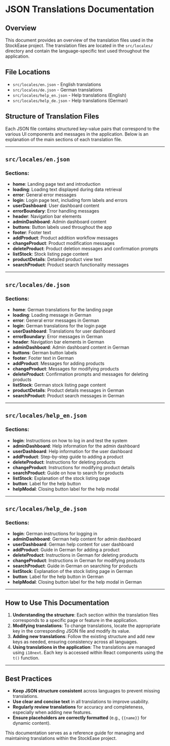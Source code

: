 # JSON Translations Documentation

## Overview
This document provides an overview of the translation files used in the StockEase project. The translation files are located in the `src/locales/` directory and contain the language-specific text used throughout the application.

## File Locations
- `src/locales/en.json` - English translations
- `src/locales/de.json` - German translations
- `src/locales/help_en.json` - Help translations (English)
- `src/locales/help_de.json` - Help translations (German)

## Structure of Translation Files
Each JSON file contains structured key-value pairs that correspond to the various UI components and messages in the application. Below is an explanation of the main sections of each translation file.

---

## `src/locales/en.json`
### Sections:
- **home**: Landing page text and introduction
- **loading**: Loading text displayed during data retrieval
- **error**: General error messages
- **login**: Login page text, including form labels and errors
- **userDashboard**: User dashboard content
- **errorBoundary**: Error handling messages
- **header**: Navigation bar elements
- **adminDashboard**: Admin dashboard content
- **buttons**: Button labels used throughout the app
- **footer**: Footer text
- **addProduct**: Product addition workflow messages
- **changeProduct**: Product modification messages
- **deleteProduct**: Product deletion messages and confirmation prompts
- **listStock**: Stock listing page content
- **productDetails**: Detailed product view text
- **searchProduct**: Product search functionality messages

---

## `src/locales/de.json`
### Sections:
- **home**: German translations for the landing page
- **loading**: Loading message in German
- **error**: General error messages in German
- **login**: German translations for the login page
- **userDashboard**: Translations for user dashboard
- **errorBoundary**: Error messages in German
- **header**: Navigation bar elements in German
- **adminDashboard**: Admin dashboard content in German
- **buttons**: German button labels
- **footer**: Footer text in German
- **addProduct**: Messages for adding products
- **changeProduct**: Messages for modifying products
- **deleteProduct**: Confirmation prompts and messages for deleting products
- **listStock**: German stock listing page content
- **productDetails**: Product details messages in German
- **searchProduct**: Product search messages in German

---

## `src/locales/help_en.json`
### Sections:
- **login**: Instructions on how to log in and test the system
- **adminDashboard**: Help information for the admin dashboard
- **userDashboard**: Help information for the user dashboard
- **addProduct**: Step-by-step guide to adding a product
- **deleteProduct**: Instructions for deleting products
- **changeProduct**: Instructions for modifying product details
- **searchProduct**: Guide on how to search for products
- **listStock**: Explanation of the stock listing page
- **button**: Label for the help button
- **helpModal**: Closing button label for the help modal

---

## `src/locales/help_de.json`
### Sections:
- **login**: German instructions for logging in
- **adminDashboard**: German help content for admin dashboard
- **userDashboard**: German help content for user dashboard
- **addProduct**: Guide in German for adding a product
- **deleteProduct**: Instructions in German for deleting products
- **changeProduct**: Instructions in German for modifying products
- **searchProduct**: Guide in German on searching for products
- **listStock**: Explanation of the stock listing page in German
- **button**: Label for the help button in German
- **helpModal**: Closing button label for the help modal in German

---

## How to Use This Documentation
1. **Understanding the structure**: Each section within the translation files corresponds to a specific page or feature in the application.
2. **Modifying translations**: To change translations, locate the appropriate key in the corresponding JSON file and modify its value.
3. **Adding new translations**: Follow the existing structure and add new keys as needed, ensuring consistency across all languages.
4. **Using translations in the application**: The translations are managed using `i18next`. Each key is accessed within React components using the `t()` function.

---

## Best Practices
- **Keep JSON structure consistent** across languages to prevent missing translations.
- **Use clear and concise text** in all translations to improve usability.
- **Regularly review translations** for accuracy and completeness, especially when adding new features.
- **Ensure placeholders are correctly formatted** (e.g., `{{name}}` for dynamic content).

This documentation serves as a reference guide for managing and maintaining translations within the StockEase project.


